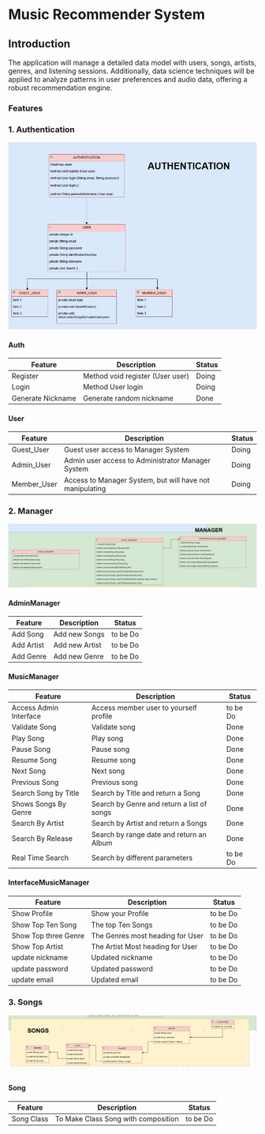 # Music Recommender System

## Introduction
The application will manage a detailed data model with users, songs, artists, genres, and listening sessions. 
Additionally, data science techniques will be applied to analyze patterns in user preferences and audio data, offering a robust recommendation engine.

### Features

### 1. Authentication
![Auth](img/auth.jpg)

#### Auth

| Feature           | Description                      | Status |
|-------------------|----------------------------------|--------|
| Register          | Method void register (User user) | Doing  |
| Login             | Method User login                | Doing  |
| Generate Nickname | Generate random nickname         | Done   |

#### User

| Feature       | Description                                              | Status |
|---------------|----------------------------------------------------------|--------|
| Guest_User    | Guest user access to Manager System                      | Doing  |
| Admin_User    | Admin user access to Administrator Manager System        | Doing  |
| Member_User   | Access to Manager System, but will have not manipulating | Doing  |


### 2. Manager
![Manager](img/manager.jpg)

#### AdminManager

| Feature     | Description    | Status    |
|-------------|----------------|-----------|
| Add Song    | Add new Songs  | to be Do  |
| Add Artist  | Add new Artist | to be Do  |
| Add Genre   | Add new Genre  | to be Do  |


#### MusicManager

| Feature                | Description                                | Status   |
|------------------------|--------------------------------------------|----------|
| Access Admin Interface | Access member user to yourself profile     | to be Do |
| Validate Song          | Validate song                              | Done     |
| Play Song              | Play song                                  | Done     |
| Pause Song             | Pause song                                 | Done     |
| Resume Song            | Resume song                                | Done     |
| Next Song              | Next song                                  | Done     |
| Previous Song          | Previous song                              | Done     |
| Search Song by Title   | Search by Title and return a Song          | Done     |
| Shows Songs By Genre   | Search by Genre and return a list of songs | Done     |
| Search By Artist       | Search by Artist and return a Songs        | Done     |
| Search By Release      | Search by range date and return an Album   | Done     |
| Real Time Search       | Search by different parameters             | to be Do |

#### InterfaceMusicManager

| Feature              | Description                      | Status    |
|----------------------|----------------------------------|-----------|
| Show Profile         | Show your Profile                | to be Do  |
| Show Top Ten Song    | The top Ten Songs                | to be Do  |
| Show Top three Genre | The Genres most heading for User | to be Do  |
| Show Top Artist      | The Artist Most heading for User | to be Do  |
| update nickname      | Updated nickname                 | to be Do  |
| update password      | Updated password                 | to be Do  |
| update email         | Updated email                    | to be Do  |

### 3. Songs
![Songs](img/songs.jpg)

#### Song

| Feature           | Description                         | Status    |
|-------------------|-------------------------------------|-----------|
| Song Class        | To Make Class Song with composition | to be Do  |

